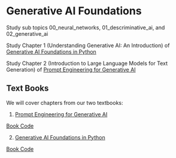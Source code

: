 # Generative AI Foundations

Study sub topics 00_neural_networks, 01_descriminative_ai, and 02_generative_ai

Study Chapter 1 (Understanding Generative AI: An Introduction) of [Generative AI Foundations in Python](https://www.amazon.com/Generative-Foundations-Python-techniques-challenges/dp/1835460828/ref=sr_1_6)

Study Chapter 2 (Introduction to Large Language Models for Text Generation) of [Prompt Engineering for Generative AI](https://www.oreilly.com/library/view/prompt-engineering-for/9781098153427/)

## Text Books

We will cover chapters from our two textbooks: 

1. [Prompt Engineering for Generative AI](https://www.oreilly.com/library/view/prompt-engineering-for/9781098153427/)

[Book Code](https://github.com/BrightPool/prompt-engineering-for-generative-ai-examples)

2. [Generative AI Foundations in Python](https://www.amazon.com/Generative-Foundations-Python-techniques-challenges/dp/1835460828/ref=sr_1_6)

[Book Code](https://github.com/PacktPublishing/Generative-AI-Foundations-in-Python)
